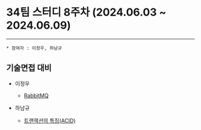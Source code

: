 
# 34팀 스터디 8주차 (2024.06.03 ~ 2024.06.09)

---
    * 참여자 : 이정우, 하남규
## 기술면접 대비

* 이정우
    - [RabbitMQ](https://wjddn3751.tistory.com/24)

* 하남규
    - [트랜잭션의 특징(ACID)](https://nimble-magpie-173.notion.site/ACID-b7feb3fc0e604f62976ee8527e859625)

